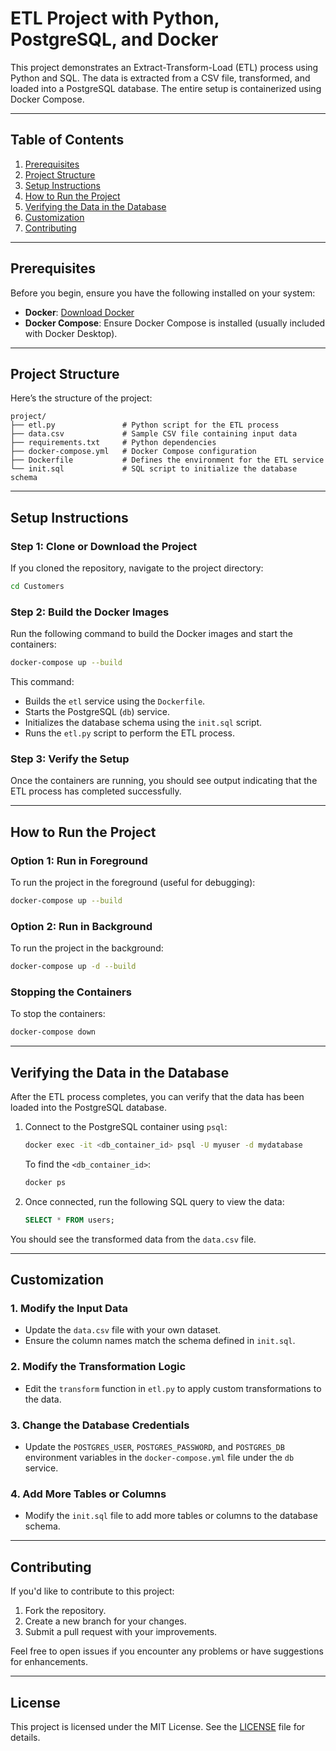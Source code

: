 
# **ETL Project with Python, PostgreSQL, and Docker**

This project demonstrates an Extract-Transform-Load (ETL) process using Python and SQL. The data is extracted from a CSV file, transformed, and loaded into a PostgreSQL database. The entire setup is containerized using Docker Compose.

---

## **Table of Contents**
1. [Prerequisites](#prerequisites)
2. [Project Structure](#project-structure)
3. [Setup Instructions](#setup-instructions)
4. [How to Run the Project](#how-to-run-the-project)
5. [Verifying the Data in the Database](#verifying-the-data-in-the-database)
6. [Customization](#customization)
7. [Contributing](#contributing)

---

## **Prerequisites**
Before you begin, ensure you have the following installed on your system:
- **Docker**: [Download Docker](https://www.docker.com/get-started)
- **Docker Compose**: Ensure Docker Compose is installed (usually included with Docker Desktop).

---

## **Project Structure**
Here’s the structure of the project:

```
project/
├── etl.py               # Python script for the ETL process
├── data.csv             # Sample CSV file containing input data
├── requirements.txt     # Python dependencies
├── docker-compose.yml   # Docker Compose configuration
├── Dockerfile           # Defines the environment for the ETL service
└── init.sql             # SQL script to initialize the database schema
```

---

## **Setup Instructions**

### **Step 1: Clone or Download the Project**
If you cloned the repository, navigate to the project directory:
```bash
cd Customers
```

### **Step 2: Build the Docker Images**
Run the following command to build the Docker images and start the containers:
```bash
docker-compose up --build
```

This command:
- Builds the `etl` service using the `Dockerfile`.
- Starts the PostgreSQL (`db`) service.
- Initializes the database schema using the `init.sql` script.
- Runs the `etl.py` script to perform the ETL process.

### **Step 3: Verify the Setup**
Once the containers are running, you should see output indicating that the ETL process has completed successfully.

---

## **How to Run the Project**

### **Option 1: Run in Foreground**
To run the project in the foreground (useful for debugging):
```bash
docker-compose up --build
```

### **Option 2: Run in Background**
To run the project in the background:
```bash
docker-compose up -d --build
```

### **Stopping the Containers**
To stop the containers:
```bash
docker-compose down
```

---

## **Verifying the Data in the Database**

After the ETL process completes, you can verify that the data has been loaded into the PostgreSQL database.

1. Connect to the PostgreSQL container using `psql`:
   ```bash
   docker exec -it <db_container_id> psql -U myuser -d mydatabase
   ```

   To find the `<db_container_id>`:
   ```bash
   docker ps
   ```

2. Once connected, run the following SQL query to view the data:
   ```sql
   SELECT * FROM users;
   ```

You should see the transformed data from the `data.csv` file.

---

## **Customization**

### **1. Modify the Input Data**
- Update the `data.csv` file with your own dataset.
- Ensure the column names match the schema defined in `init.sql`.

### **2. Modify the Transformation Logic**
- Edit the `transform` function in `etl.py` to apply custom transformations to the data.

### **3. Change the Database Credentials**
- Update the `POSTGRES_USER`, `POSTGRES_PASSWORD`, and `POSTGRES_DB` environment variables in the `docker-compose.yml` file under the `db` service.

### **4. Add More Tables or Columns**
- Modify the `init.sql` file to add more tables or columns to the database schema.

---

## **Contributing**

If you'd like to contribute to this project:
1. Fork the repository.
2. Create a new branch for your changes.
3. Submit a pull request with your improvements.

Feel free to open issues if you encounter any problems or have suggestions for enhancements.

---

## **License**

This project is licensed under the MIT License. See the [LICENSE](LICENSE) file for details.
